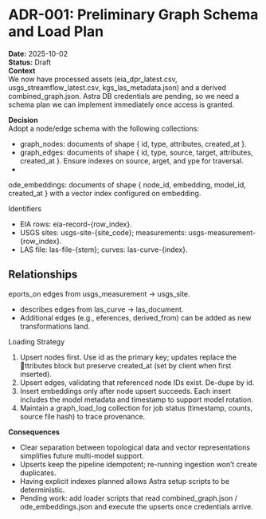﻿# ADR-001: Preliminary Graph Schema and Load Plan

**Date:** 2025-10-02  
**Status:** Draft  
**Context**  
We now have processed assets (eia_dpr_latest.csv, usgs_streamflow_latest.csv, kgs_las_metadata.json) and a derived combined_graph.json. Astra DB credentials are pending, so we need a schema plan we can implement immediately once access is granted.

**Decision**  
Adopt a node/edge schema with the following collections:
- graph_nodes: documents of shape { id, type, attributes, created_at }.
- graph_edges: documents of shape { id, type, source, target, attributes, created_at }. Ensure indexes on source, 	arget, and 	ype for traversal.
- 
ode_embeddings: documents of shape { node_id, embedding, model_id, created_at } with a vector index configured on embedding.

Identifiers
- EIA rows: eia-record-{row_index}.
- USGS sites: usgs-site-{site_code}; measurements: usgs-measurement-{row_index}.
- LAS file: las-file-{stem}; curves: las-curve-{index}.

Relationships
- eports_on edges from usgs_measurement → usgs_site.
- describes edges from las_curve → las_document.
- Additional edges (e.g., eferences, derived_from) can be added as new transformations land.

Loading Strategy
1. Upsert nodes first. Use id as the primary key; updates replace the ttributes block but preserve created_at (set by client when first inserted).
2. Upsert edges, validating that referenced node IDs exist. De-dupe by id.
3. Insert embeddings only after node upsert succeeds. Each insert includes the model metadata and timestamp to support model rotation.
4. Maintain a graph_load_log collection for job status (timestamp, counts, source file hash) to trace provenance.

**Consequences**
- Clear separation between topological data and vector representations simplifies future multi-model support.
- Upserts keep the pipeline idempotent; re-running ingestion won’t create duplicates.
- Having explicit indexes planned allows Astra setup scripts to be deterministic.
- Pending work: add loader scripts that read combined_graph.json / 
ode_embeddings.json and execute the upserts once credentials arrive.

